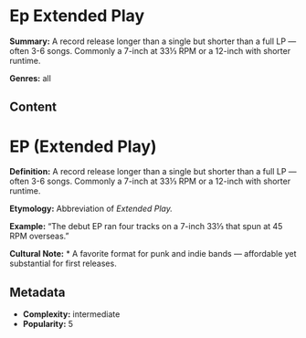 # Ep Extended Play

**Summary:** A record release longer than a single but shorter than a full LP — often 3-6 songs. Commonly a 7-inch at 33⅓ RPM or a 12-inch with shorter runtime.

**Genres:** all

## Content

# EP (Extended Play)

**Definition:** A record release longer than a single but shorter than a full LP — often 3-6 songs. Commonly a 7-inch at 33⅓ RPM or a 12-inch with shorter runtime.

**Etymology:** Abbreviation of *Extended Play.*

**Example:** “The debut EP ran four tracks on a 7-inch 33⅓ that spun at 45 RPM overseas.”

**Cultural Note:** * A favorite format for punk and indie bands — affordable yet substantial for first releases.

## Metadata

- **Complexity:** intermediate
- **Popularity:** 5
